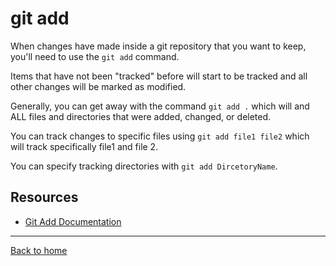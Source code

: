 # git add

When changes have made inside a git repository that you want to keep, you'll need to use the `git add` command.

Items that have not been "tracked" before will start to be tracked and all other changes will be marked as modified.

Generally, you can get away with the command `git add .` which will and ALL files and directories that were added, changed, or deleted.

You can track changes to specific files using `git add file1 file2` which will track specifically file1 and file 2.

You can specify tracking directories with `git add DircetoryName`.

## Resources

- [Git Add Documentation](https://git-scm.com/docs/git-add)

---

[Back to home](../README.md)
